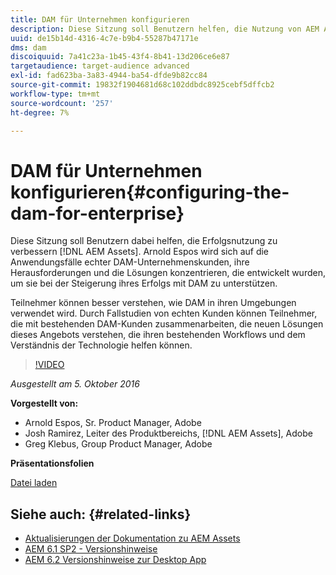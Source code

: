 ```yaml
---
title: DAM für Unternehmen konfigurieren
description: Diese Sitzung soll Benutzern helfen, die Nutzung von AEM Assets erfolgreich zu verbessern. Arnold Espos wird sich auf die Anwendungsfälle echter DAM-Unternehmenskunden, ihre Herausforderungen und die Lösungen konzentrieren, die entwickelt wurden, um sie bei der Steigerung ihres Erfolgs mit DAM zu unterstützen.   Teilnehmer können besser verstehen, wie DAM in ihren Umgebungen verwendet wird. Durch Fallstudien von echten Kunden können Teilnehmer, die mit bestehenden DAM-Kunden zusammenarbeiten, die neuen Lösungen dieses Angebots verstehen, die ihren bestehenden Workflows und dem Verständnis der Technologie helfen können.
uuid: de15b14d-4316-4c7e-b9b4-55287b47171e
dms: dam
discoiquuid: 7a41c23a-1b45-43f4-8b41-13d206ce6e87
targetaudience: target-audience advanced
exl-id: fad623ba-3a83-4944-ba54-dfde9b82cc84
source-git-commit: 19832f1904681d68c102ddbdc8925cebf5dffcb2
workflow-type: tm+mt
source-wordcount: '257'
ht-degree: 7%

---
```


# DAM für Unternehmen konfigurieren{#configuring-the-dam-for-enterprise}

Diese Sitzung soll Benutzern dabei helfen, die Erfolgsnutzung zu verbessern [!DNL AEM Assets]. Arnold Espos wird sich auf die Anwendungsfälle echter DAM-Unternehmenskunden, ihre Herausforderungen und die Lösungen konzentrieren, die entwickelt wurden, um sie bei der Steigerung ihres Erfolgs mit DAM zu unterstützen.

Teilnehmer können besser verstehen, wie DAM in ihren Umgebungen verwendet wird. Durch Fallstudien von echten Kunden können Teilnehmer, die mit bestehenden DAM-Kunden zusammenarbeiten, die neuen Lösungen dieses Angebots verstehen, die ihren bestehenden Workflows und dem Verständnis der Technologie helfen können.

>[!VIDEO](https://video.tv.adobe.com/v/19298/?quality=9)

*Ausgestellt am 5. Oktober 2016*

**Vorgestellt von:**

* Arnold Espos, Sr. Product Manager, Adobe
* Josh Ramirez, Leiter des Produktbereichs, [!DNL AEM Assets], Adobe
* Greg Klebus, Group Product Manager, Adobe

**Präsentationsfolien**

[Datei laden](assets/assets-webinar-oct5final.pdf)

## Siehe auch: {#related-links}

* [Aktualisierungen der Dokumentation zu AEM Assets](https://docs.adobe.com/content/docs/de/aem/recent-documentation-updates.html)
* [AEM 6.1 SP2 - Versionshinweise](https://docs.adobe.com/docs/en/aem/6-1/release-notes-sp2.html)
* [AEM 6.2 Versionshinweise zur Desktop App](https://docs.adobe.com/docs/en/aem/6-2/desktop-app-release-notes.html)